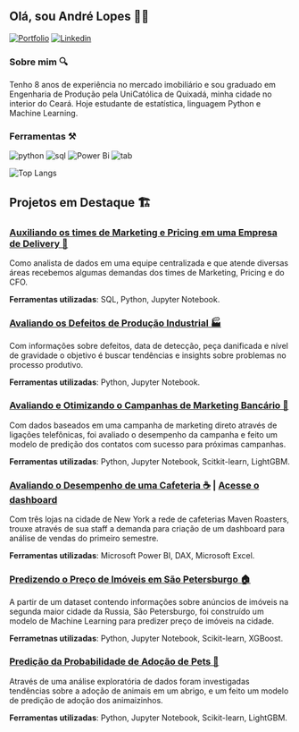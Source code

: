 ## Olá, sou André Lopes 👨‍💻
[![Portfolio](https://img.shields.io/badge/Medium-12100E?style=for-the-badge&logo=medium&logoColor=white)]([https://bit.ly/portfolio_andreluizls1](https://medium.com/@datalopes1)) [![Linkedin](https://img.shields.io/badge/LinkedIn-0077B5?style=for-the-badge&logo=linkedin&logoColor=white)](https://www.linkedin.com/in/andreluizls1/) 

### Sobre mim 🔍
Tenho 8 anos de experiência no mercado imobiliário e sou graduado em Engenharia de Produção pela UniCatólica de Quixadá, minha cidade no interior do Ceará. Hoje estudante de estatística, linguagem Python e Machine Learning. 

### Ferramentas ⚒️
![python](https://img.shields.io/badge/Python-3776AB?style=for-the-badge&logo=python&logoColor=white) ![sql](https://img.shields.io/badge/PostgreSQL-316192?style=for-the-badge&logo=postgresql&logoColor=white) ![Power Bi](https://img.shields.io/badge/power_bi-F2C811?style=for-the-badge&logo=powerbi&logoColor=black) ![tab](https://img.shields.io/badge/Tableau-E97627?style=for-the-badge&logo=Tableau&logoColor=white)

![Top Langs](https://github-readme-stats.vercel.app/api/top-langs/?username=datalopes1&layout=compact)

## Projetos em Destaque 🏗️
### [Auxiliando os times de Marketing e Pricing em uma Empresa de Delivery 🛵](https://github.com/datalopes1/desafio_delivery/)
Como analista de dados em uma equipe centralizada e que atende diversas áreas recebemos algumas demandas dos times de Marketing, Pricing e do CFO.

**Ferramentas utilizadas**: SQL, Python, Jupyter Notebook.

### [Avaliando os Defeitos de Produção Industrial 🏭](https://github.com/datalopes1/manufacturing_defects)
Com informações sobre defeitos, data de detecção, peça danificada e nível de gravidade o objetivo é buscar tendências e insights sobre problemas no processo produtivo.

**Ferramentas utilizadas**: Python, Jupyter Notebook.  

### [Avaliando e Otimizando o Campanhas de Marketing Bancário 🏦](https://github.com/datalopes1/bank_marketing_success)
Com dados baseados em uma campanha de marketing direto através de ligações telefônicas, foi avaliado o desempenho da campanha e feito um modelo de predição dos contatos com sucesso para próximas campanhas.

**Ferramentas utilizadas**: Python, Jupyter Notebook, Scitkit-learn, LightGBM.

### [Avaliando o Desempenho de uma Cafeteria ☕](https://github.com/datalopes1/maven_coffee) | [Acesse o dashboard](https://app.powerbi.com/view?r=eyJrIjoiMWFkODJiZWItZjM4Yy00ZjMwLWJkYmItN2JjMTIxZTQ2YmZhIiwidCI6ImJmOWUzNDgwLTkyM2UtNDNmMS04OTE1LTlmMmY3YjY2NTc0MSJ9)
Com três lojas na cidade de New York a rede de cafeterias Maven Roasters, trouxe através de sua staff a demanda para criação de um dashboard para análise de vendas do primeiro semestre.

**Ferramentas utilizadas**: Microsoft Power BI, DAX, Microsoft Excel. 

### [Predizendo o Preço de Imóveis em São Petersburgo 🏠](https://github.com/datalopes1/stpetersburg_prices/)
A partir de um dataset contendo informações sobre anúncios de imóveis na segunda maior cidade da Russia, São Petersburgo, foi construído um modelo de Machine Learning para predizer preço de imóveis na cidade. 

**Ferrametnas utilizadas**: Python, Jupyter Notebook, Scikit-learn, XGBoost. 

### [Predição da Probabilidade de Adoção de Pets 🐩](https://github.com/datalopes1/pet_adoption)
Através de uma análise exploratória de dados foram investigadas tendências sobre a adoção de animais em um abrigo, e um feito um modelo de predição de adoção dos animaizinhos. 

**Ferramentas utilizadas**: Python, Jupyter Notebook, Scikit-learn, LightGBM.


